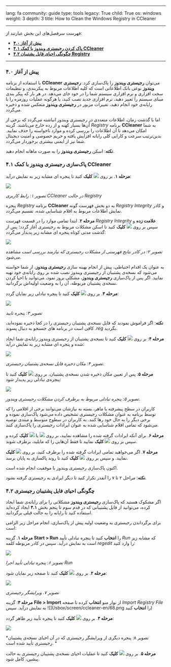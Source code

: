 

---

lang: fa
community: guide
type: tools
legacy: True
child: True
os: windows
weight: 3
depth: 3
title: How to Clean the Windows Registry in CCleaner

---

فهرست سرفصل‌های این بخش عبارتند از:

- [**۴.۰ پیش از آغاز**](#4.0)
- [**۴.۱ پاک کردن رجیستری ویندوز با کمک CCleaner**](#4.1)
- [**۴.۲ چگونگی احیای فایل پشتیبان Registry**](#4.2)

----

<a name="4.0"></a>
### ۴.۰ پیش از آغاز ###

با استفاده از برنامه **CCleaner** می‌توان **رجیستری ویندوز** را پاک‌سازی کرد. **رجیستری ویندوز** نوعی بانک اطلاعاتی است که کلیه اطلاعات مربوط به پیکربندی، و تنظیمات سخت افزاری و نرم افزاری سیستم شما را در خود جای می‌دهد. در هر بار که پیکر بندی مبنای سیستم را تغییر دهید، نرم افزاری جدید نصب کنید، یا هرگونه عملیات روزمره را با رایانه‌ی خود انجام دهید، تغییرات مزبور در **رجیستری ویندوز** منعکس شده و ذخیره می‌گردد.

اما با گذشت زمان، اطلاعات متعددی در رجیستری ویندوز انباشته می‌گردد که برخی از آن‌ها بسیار کهنه و از رده خارج می‌باشند. گزینه *Registry* برنامه **CCleaner** به شما امکان می‌دهد تا آن اطلاعات را بررسی کرده و موارد ناخواسته را حذف نمایید. بدین‌ترتیب سرعت و کارایی کلی رایانه افزایش یافته و حریم خصوصی و امنیت دیجیتال شما نیز از ایمنی بیشتری برخوردار می‌گردد. 

**نکته**: اسکن **رجیستری ویندوز** را به صورت ماهانه انجام دهید.


<a name="4.1"></a>
### ۴.۱ پاک‌سازی رجیستری ویندوز با کمک CCleaner ###

**مرحله ۱**. بر روی  ![](/sbox/screen/ccleaner-en-1/30.png) **کلیک** کنید تا پنجره ای مشابه زیر به نمایش درآید:

![](/sbox/screen/ccleaner-en-1/31.png)

*تصویر ۱: رابط کاربری CCleaner در حالت Registry*


پنجره *Registry* برنامه **CCleaner** به دو بخش فهرست گونه *Registry Integrity* و کادر نمایش اطلاعات مربوط به اقلام شناسایی شده، تقسیم می‌گردد.


**مرحله ۲**. ابتدا تمامی موارد را در قسمت فهرست *Registry Integrity* **علامت زده** و سپس بر روی ![](/sbox/screen/ccleaner-en-1/32.png)  **کلیک** کنید تا اسکن مشکلات مربوط به رجیستری آغاز گردد؛ پس از گذشت مدتی کوتاه پنجره ای مشابه زیر پدیدار می‌گردد:

![](/sbox/screen/ccleaner-en-1/33.png)

*تصویر ۲: در کادر نتایج فهرستی از مشکلات رجیستری که نیازمند بررسی است مشاهده می‌شود*.


به عنوان یک اقدام احتیاطی، پیش از انجام بهینه سازی **رجیستری ویندوز**، از شما خواسته می‌شود که نسخه‌ی پشتیبان از رجیستری ویندوز نصب شده بر روی رایانه‌ی خود تهیه نمایید. اگر پس از پاک‌سازی **رجیستری ویندوز**، مشکلی بروز نمود، می‌توانید با احیا کردن نسخه‌ی پشتیبان مربوطه، آن را به وضعیت اولیه‌اش برگردانید.


**مرحله ۳**. بر روی ![](/sbox/screen/ccleaner-en-1/34.png) **کلیک** کنید تا پنجره تبادلی زیر نمایان گردد:

![](/sbox/screen/ccleaner-en-1/35.png)

*تصویر ۳: پنجره تایید*


**نکته**: اگر فراموش نمودید که فایل نسخه‌ی پشتیبان رجیستری را در کجا ذخیره نموده‌اید، کافی است در برنامه های جستجو به دنبال پسوند *.reg* بگردید.


**مرحله ۴**: بر روی ![](/sbox/screen/ccleaner-en-1/36.png) **کلیک** کنید تا نسخه‌ی پشتیبان از رجیستری ویندوز رایانه‌ی شما ایجاد شده و پنجره ای مشابه زیر به نمایش درآید:

![](/sbox/screen/ccleaner-en-1/37.png)

*تصویر ۴: مکان ذخیره فایل نسخه‌ی پشتیبان رجیستری*.

**مرحله ۵**: پس از تعیین مکان ذخیره شدن نسخه‌ی پشتیبان، بر روی ![](/sbox/screen/ccleaner-en-1/38.png) **کلیک** کنید تا پنجره‌ی تبادلی زیر پدیدار شود:

![](/sbox/screen/ccleaner-en-1/39.png)

*تصویر ۵: پنجره تبادلی مربوط به برطرف کردن مشکلات رجیستری ویندوز*.


کاربران در سطح پیشرفته یا ماهر، بسته به نیازشان می‌توانند برخی از اقلامی را که توسط برنامه به عنوان مشکلات رجیستری تشخیص داده می‌شود پاک‌سازی نموده و برخی دیگر را به حال خود رها کنند. به کاربران در سطوح متوسط و مبتدی توصیه می‌شود که تمامی اقلام شناسایی شده به عنوان ایرادات رجیستری را پاک‌سازی کنند.


**مرحله ۶**. برای آنکه ایرادات گرفته شده را مشاهده نمایید، بر روی ![](/sbox/screen/ccleaner-en-1/40.png) یا ![](/sbox/screen/ccleaner-en-1/41.png) **کلیک** کرده و سپس بر روی ![](/sbox/screen/ccleaner-en-1/42.png) **کلیک** نمایید تا فقط آن‌هایی را که مایلید، برطرف شوند.


**مرحله ۷**. اگر می‌خواهید تمامی ایرادات گرفته شده را برطرف کنید، بر روی ![](/sbox/screen/ccleaner-en-1/43.png) **کلیک** نمایید. و سپس بر روی  ![](/sbox/screen/ccleaner-en-1/44.png) **کلیک** کنید تا روند پاکسازی به پایان برسد.


اکنون پاک‌سازی رجیستری ویندوز با موفقیت انجام شده است. 


**نکته**: مراحل ۲ تا ۷ را آنقدر تکرار کنید تا دیگر ایرادی به رجیستری گرفته نشود.



<a name="4.2"></a>
### ۴.۲ چگونگی احیای فایل پشتیبان رجیستری ###

اگر مشکوک هستید که پاک‌سازی **رجیستری ویندوز** مشکلاتی را برای رایانه‌ی شما ایجاد کرده، می‌توانید از فایل پشتیبانی که در قدم سوم تا پنجم بخش **۴.۱** ایجاد کرده‌اید استفاده کنید تا رایانه را به حالت قبلی برگردانید.

برای برگرداندن رجیستری به وضعیت اولیه پیش از پاک‌سازی، انجام مراحل زیر الزامی است:

**مرحله ۱**. گزینه **Start > Run** را **انتخاب** کنید تا پنجره تبادلی تأیید *Run* که مشابه زیر است به نمایش درآید. سپس در کادر مربوطه کلمه *regedit* را وارد کنید:

![](/sbox/screen/ccleaner-en/65.png)

*تصویر ۶: پنجره تبادلی تأیید اجرا Run*


**مرحله ۲**. بر روی ![](/sbox/screen/ccleaner-en/04.png) **کلیک** کنید تا صفحه زیر نمایان شود:

![](/sbox/screen/ccleaner-en/66.png)

*تصویر ۷. ویرایشگر رجیستری*


**مرحله ۳**: گزینه **File > Import** از نوار منو **انتخاب** کرده تا صفحه *Import Registry File* به نمایش درآید. سپس ![](/sbox/screen/ccleaner-en/68.png را **انتخاب** کنید)


**مرحله ۴**. بر روی ![](/sbox/screen/ccleaner-en/77.png) **کلیک** کنید تا پنجره تأیید زیر ظاهر گردد:

![](/sbox/screen/ccleaner-en/70.png)

*تصویر ۸: پنجره دیگری از ویرایشگر رجیستری که در آن احیای نسخه‌ی پشتیبان رجیستری تأیید شده است. *


**مرحله ۵**. بر روی ![](/sbox/screen/ccleaner-en/04.png) **کلیک** کنید تا عملیات احیای نسخه‌ی پشتیبان رجیستری به حالت پیشین، کامل شود.


